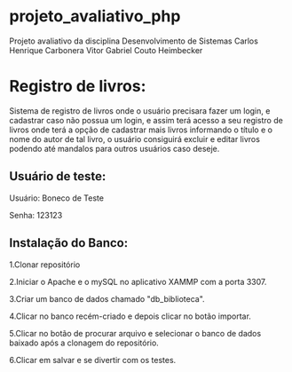 # projeto_avaliativo_php
Projeto avaliativo da disciplina Desenvolvimento de Sistemas
Carlos Henrique Carbonera
Vitor Gabriel Couto Heimbecker

<h1>Registro de livros:</h1>

<p>Sistema de registro de livros onde o usuário precisara fazer um login, e cadastrar caso não possua um login, e assim terá acesso a seu registro de livros onde terá a opção de cadastrar mais livros informando o título e o nome do autor de tal livro, o usuário consiguirá excluir e editar livros podendo até mandalos para outros usuários caso deseje.</p>

<h2>Usuário de teste:</h2>

<p>Usuário: Boneco de Teste</p>
<p>Senha: 123123</p>

<h2>Instalação do Banco:</h2>

<p>1.Clonar repositório</p>
<p>2.Iniciar o Apache e o mySQL no aplicativo XAMMP com a porta 3307.</p>
<p>3.Criar um banco de dados chamado "db_biblioteca".</p>
<p>4.Clicar no banco recém-criado e depois clicar no botão importar.</p>
<p>5.Clicar no botão de procurar arquivo e selecionar o banco de dados baixado após a clonagem do repositório.</p>
<p>6.Clicar em salvar e se divertir com os testes.</p>
